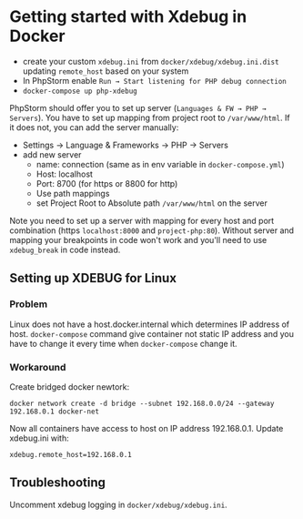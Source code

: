 # Getting started with Xdebug in Docker

* create your custom `xdebug.ini` from `docker/xdebug/xdebug.ini.dist` updating `remote_host` based on your system
* In PhpStorm enable `Run → Start listening for PHP debug connection`
* `docker-compose up php-xdebug`

PhpStorm should offer you to set up server (`Languages & FW → PHP → Servers`). You have to set up mapping from project root to `/var/www/html`. If it does not, you can add the server manually:

* Settings → Language & Frameworks → PHP → Servers
* add new server
  * name: connection (same as in env variable in `docker-compose.yml`)
  * Host: localhost
  * Port: 8700 (for https or 8800 for http)
  * Use path mappings
  * set Project Root to Absolute path `/var/www/html` on the server
  
Note you need to set up a server with mapping for every host and port combination (https `localhost:8000` and `project-php:80`). Without server and mapping your breakpoints in code won't work and you'll need to use `xdebug_break` in code instead. 

## Setting up XDEBUG for Linux
### Problem
Linux does not have a host.docker.internal which determines IP address of host. 
`docker-compose` command give container not static IP address and you have to change it
every time when `docker-compose` change it.

### Workaround
Create bridged docker newtork:
```
docker network create -d bridge --subnet 192.168.0.0/24 --gateway 192.168.0.1 docker-net
```
Now all containers have access to host on IP address 192.168.0.1.
Update xdebug.ini with:
```
xdebug.remote_host=192.168.0.1
```

## Troubleshooting

Uncomment xdebug logging in `docker/xdebug/xdebug.ini`. 
